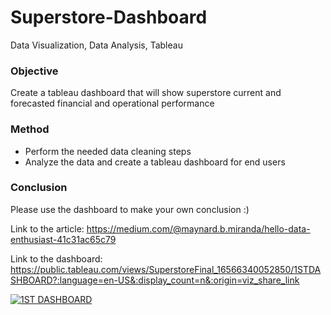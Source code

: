 # Superstore-Dashboard
Data Visualization, Data Analysis, Tableau


### Objective ###
Create a tableau dashboard that will show superstore current and forecasted financial and operational performance

### Method ###
 - Perform the needed data cleaning steps
 - Analyze the data and create a tableau dashboard for end users


### Conclusion

Please use the dashboard to make your own conclusion :)


Link to the article: https://medium.com/@maynard.b.miranda/hello-data-enthusiast-41c31ac65c79

Link to the dashboard: https://public.tableau.com/views/SuperstoreFinal_16566340052850/1STDASHBOARD?:language=en-US&:display_count=n&:origin=viz_share_link

<div class='tableauPlaceholder' id='viz1660413764679' style='position: relative'><noscript><a href='#'><img alt='1ST DASHBOARD ' src='https:&#47;&#47;public.tableau.com&#47;static&#47;images&#47;Su&#47;SuperstoreFinal_16566340052850&#47;1STDASHBOARD&#47;1_rss.png' style='border: none' /></a></noscript><object class='tableauViz'  style='display:none;'><param name='host_url' value='https%3A%2F%2Fpublic.tableau.com%2F' /> <param name='embed_code_version' value='3' /> <param name='site_root' value='' /><param name='name' value='SuperstoreFinal_16566340052850&#47;1STDASHBOARD' /><param name='tabs' value='no' /><param name='toolbar' value='yes' /><param name='static_image' value='https:&#47;&#47;public.tableau.com&#47;static&#47;images&#47;Su&#47;SuperstoreFinal_16566340052850&#47;1STDASHBOARD&#47;1.png' /> <param name='animate_transition' value='yes' /><param name='display_static_image' value='yes' /><param name='display_spinner' value='yes' /><param name='display_overlay' value='yes' /><param name='display_count' value='yes' /><param name='language' value='en-US' /></object></div>                
